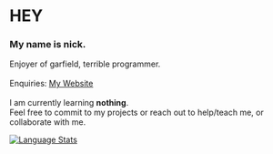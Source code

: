 # HEY
### My name is nick.
Enjoyer of garfield, terrible programmer.
<br>
<br>
Enquiries: [My Website](https://dotzip.xyz)
<br>
<br>
I am currently learning **nothing**.
<br>
Feel free to commit to my projects or reach out to help/teach me, or collaborate with me.

[![Language Stats](https://github-readme-stats.vercel.app/api/top-langs/?username=nickdotzip&langs_count=5&theme=tokyonight)]()
